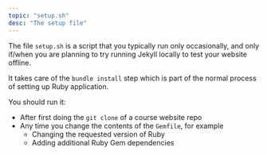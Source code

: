 ```yaml
---
topic: "setup.sh"
desc: "The setup file"
---
```


The file `setup.sh` is a script that you typically run only occasionally,
and only if/when you are planning to try running Jekyll locally to test
your website offline.

It takes care of the `bundle install` step which is part of the
normal process of setting up Ruby application.

You should run it:

* After first doing the `git clone` of a course website repo
* Any time you change the contents of the `Gemfile`, for example
   * Changing the requested version of Ruby
   * Adding additional Ruby Gem dependencies

